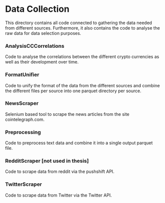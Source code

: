 # Data Collection

This directory contains all code connected to gathering the data needed from different sources. Furthermore, it also contains the code to analyse the raw data for data selection purposes.

### AnalysisCCCorrelations
Code to analyse the correlations between the different crypto currencies as well as their development over time.

### FormatUnifier
Code to unify the format of the data from the different sources and combine the different files per source into one parquet directory per source.

### NewsScraper
Selenium based tool to scrape the news articles from the site cointelegraph.com.

### Preprocessing
Code to preprocess text data and combine it into a single output parquet file.

### RedditScraper [not used in thesis]
Code to scrape data from reddit via the pushshift API.

### TwitterScraper
Code to scrape data from Twitter via the Twitter API.